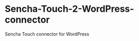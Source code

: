 Sencha-Touch-2-WordPress-connector
==================================

Sencha Touch connector for WordPress